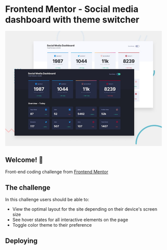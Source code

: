 # Frontend Mentor - Social media dashboard with theme switcher

![Design preview for the Social media dashboard with theme switcher coding challenge](./design/desktop-preview.jpg)

## Welcome! 👋

Front-end coding challenge from [Frontend Mentor](https://www.frontendmentor.io)

## The challenge

In this challenge users should be able to:

- View the optimal layout for the site depending on their device's screen size
- See hover states for all interactive elements on the page
- Toggle color theme to their preference

## Deploying

